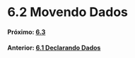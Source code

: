# 6.2 Movendo Dados

#### Próximo: [6.3 ](./.md)  
#### Anterior: [6.1 Declarando Dados](./primeiro_programa.md)   